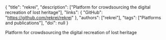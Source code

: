 {
  "title": "rekrei",
  "description": ["Platform for crowdsourcing the digital recreation of lost heritage"],
  "links": {
    "GitHub": "https://github.com/rekrei/rekrei"
  },
  "authors": ["rekrei"],
  "tags": ["Platforms and publications"],
  "doi": null
}

<!-- Generated by csv2md.R – do not edit by hand -->

Platform for crowdsourcing the digital recreation of lost heritage